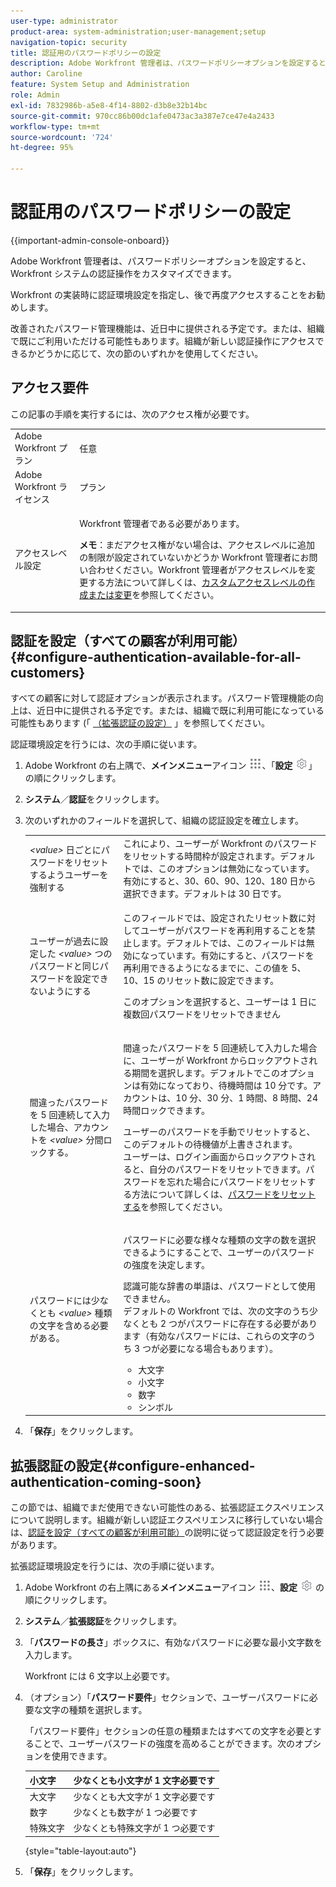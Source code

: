 ```yaml
---
user-type: administrator
product-area: system-administration;user-management;setup
navigation-topic: security
title: 認証用のパスワードポリシーの設定
description: Adobe Workfront 管理者は、パスワードポリシーオプションを設定すると、Workfront システムの認証操作をカスタマイズできます。
author: Caroline
feature: System Setup and Administration
role: Admin
exl-id: 7832986b-a5e8-4f14-8802-d3b8e32b14bc
source-git-commit: 970cc86b00dc1afe0473ac3a387e7ce47e4a2433
workflow-type: tm+mt
source-wordcount: '724'
ht-degree: 95%

---
```


# 認証用のパスワードポリシーの設定

{{important-admin-console-onboard}}

Adobe Workfront 管理者は、パスワードポリシーオプションを設定すると、Workfront システムの認証操作をカスタマイズできます。

Workfront の実装時に認証環境設定を指定し、後で再度アクセスすることをお勧めします。

改善されたパスワード管理機能は、近日中に提供される予定です。または、組織で既にご利用いただける可能性もあります。組織が新しい認証操作にアクセスできるかどうかに応じて、次の節のいずれかを使用してください。

## アクセス要件

この記事の手順を実行するには、次のアクセス権が必要です。

<table style="table-layout:auto"> 
 <col> 
 <col> 
 <tbody> 
  <tr> 
   <td role="rowheader">Adobe Workfront プラン</td> 
   <td>任意</td> 
  </tr> 
  <tr> 
   <td role="rowheader">Adobe Workfront ライセンス</td> 
   <td>プラン</td> 
  </tr> 
  <tr> 
   <td role="rowheader">アクセスレベル設定</td> 
   <td> <p>Workfront 管理者である必要があります。</p> <p><b>メモ</b>：まだアクセス権がない場合は、アクセスレベルに追加の制限が設定されていないかどうか Workfront 管理者にお問い合わせください。Workfront 管理者がアクセスレベルを変更する方法について詳しくは、<a href="../../../administration-and-setup/add-users/configure-and-grant-access/create-modify-access-levels.md" class="MCXref xref">カスタムアクセスレベルの作成または変更</a>を参照してください。</p> </td> 
  </tr> 
 </tbody> 
</table>

## 認証を設定（すべての顧客が利用可能） {#configure-authentication-available-for-all-customers}

すべての顧客に対して認証オプションが表示されます。パスワード管理機能の向上は、近日中に提供される予定です。または、組織で既に利用可能になっている可能性もあります (「 [（拡張認証の設定）](#configure-enhanced-authentication-coming-soon) 」を参照してください。

認証環境設定を行うには、次の手順に従います。

1. Adobe Workfront の右上隅で、**メインメニュー**&#x200B;アイコン ![](assets/main-menu-icon.png)、「**設定** ![](assets/gear-icon-settings.png)」の順にクリックします。

1. **システム**／**認証**&#x200B;をクリックします。

1. 次のいずれかのフィールドを選択して、組織の認証設定を確立します。

   <table style="table-layout:auto"> 
    <col> 
    <col> 
    <tbody> 
     <tr> 
      <td role="rowheader"><em>&lt;value&gt;</em> 日ごとにパスワードをリセットするようユーザーを強制する</td> 
      <td>これにより、ユーザーが Workfront のパスワードをリセットする時間枠が設定されます。デフォルトでは、このオプションは無効になっています。有効にすると、30、60、90、120、180 日から選択できます。デフォルトは 30 日です。</td> 
     </tr> 
     <tr> 
      <td role="rowheader">ユーザーが過去に設定した <em>&lt;value&gt;</em> つのパスワードと同じパスワードを設定できないようにする</td> 
      <td> <p>このフィールドでは、設定されたリセット数に対してユーザーがパスワードを再利用することを禁止します。デフォルトでは、このフィールドは無効になっています。有効にすると、パスワードを再利用できるようになるまでに、この値を 5、10、15 のリセット数に設定できます。</p> <p>このオプションを選択すると、ユーザーは 1 日に複数回パスワードをリセットできません</p> </td> 
     </tr> 
     <tr> 
      <td role="rowheader">間違ったパスワードを 5 回連続して入力した場合、アカウントを <em>&lt;value&gt;</em> 分間ロックする。 </td> 
      <td> <p>間違ったパスワードを 5 回連続して入力した場合に、ユーザーが Workfront からロックアウトされる期間を選択します。デフォルトでこのオプションは有効になっており、待機時間は 10 分です。アカウントは、10 分、30 分、1 時間、8 時間、24 時間ロックできます。 </p> <p>ユーザーのパスワードを手動でリセットすると、このデフォルトの待機値が上書きされます。<br>ユーザーは、ログイン画面からロックアウトされると、自分のパスワードをリセットできます。パスワードを忘れた場合にパスワードをリセットする方法について詳しくは、<a href="../../../workfront-basics/manage-your-account-and-profile/managing-your-workfront-account/reset-your-password.md" class="MCXref xref">パスワードをリセットする</a>を参照してください。</p> </td> 
     </tr> 
     <tr> 
      <td role="rowheader">パスワードには少なくとも <em>&lt;value&gt;</em> 種類の文字を含める必要がある。</td> 
      <td> <p>パスワードに必要な様々な種類の文字の数を選択できるようにすることで、ユーザーのパスワードの強度を決定します。</p> <p>認識可能な辞書の単語は、パスワードとして使用できません。<br>デフォルトの Workfront では、次の文字のうち少なくとも 2 つがパスワードに存在する必要があります（有効なパスワードには、これらの文字のうち 3 つが必要になる場合もあります）。 </p> 
       <ul> 
        <li>大文字</li> 
        <li>小文字</li> 
        <li>数字</li> 
        <li>シンボル</li> 
       </ul> </td> 
     </tr> 
    </tbody> 
   </table>

1. 「**保存**」をクリックします。

## 拡張認証の設定{#configure-enhanced-authentication-coming-soon}

この節では、組織でまだ使用できない可能性のある、拡張認証エクスペリエンスについて説明します。組織が新しい認証エクスペリエンスに移行していない場合は、[認証を設定（すべての顧客が利用可能）](#configure-authentication-available-for-all-customers)の説明に従って認証設定を行う必要があります。

拡張認証環境設定を行うには、次の手順に従います。

1. Adobe Workfront の右上隅にある&#x200B;**メインメニュー**&#x200B;アイコン ![](assets/main-menu-icon.png)、**設定** ![](assets/gear-icon-settings.png) の順にクリックします。

1. **システム**／**拡張認証**&#x200B;をクリックします。
1. 「**パスワードの長さ**」ボックスに、有効なパスワードに必要な最小文字数を入力します。

   Workfront には 6 文字以上必要です。

1. （オプション）「**パスワード要件**」セクションで、ユーザーパスワードに必要な文字の種類を選択します。

   「パスワード要件」セクションの任意の種類またはすべての文字を必要とすることで、ユーザーパスワードの強度を高めることができます。次のオプションを使用できます。

   | 小文字 | 少なくとも小文字が 1 文字必要です |
   |---|---|
   | 大文字 | 少なくとも大文字が 1 文字必要です |
   | 数字 | 少なくとも数字が 1 つ必要です |
   | 特殊文字 | 少なくとも特殊文字が 1 つ必要です |

   {style="table-layout:auto"}

1. 「**保存**」をクリックします。

